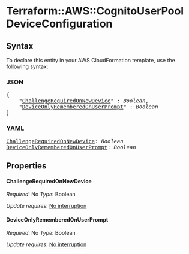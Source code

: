 # Terraform::AWS::CognitoUserPool DeviceConfiguration

## Syntax

To declare this entity in your AWS CloudFormation template, use the following syntax:

### JSON

<pre>
{
    "<a href="#challengerequiredonnewdevice" title="ChallengeRequiredOnNewDevice">ChallengeRequiredOnNewDevice</a>" : <i>Boolean</i>,
    "<a href="#deviceonlyrememberedonuserprompt" title="DeviceOnlyRememberedOnUserPrompt">DeviceOnlyRememberedOnUserPrompt</a>" : <i>Boolean</i>
}
</pre>

### YAML

<pre>
<a href="#challengerequiredonnewdevice" title="ChallengeRequiredOnNewDevice">ChallengeRequiredOnNewDevice</a>: <i>Boolean</i>
<a href="#deviceonlyrememberedonuserprompt" title="DeviceOnlyRememberedOnUserPrompt">DeviceOnlyRememberedOnUserPrompt</a>: <i>Boolean</i>
</pre>

## Properties

#### ChallengeRequiredOnNewDevice

_Required_: No
_Type_: Boolean

_Update requires_: [No interruption](https://docs.aws.amazon.com/AWSCloudFormation/latest/UserGuide/using-cfn-updating-stacks-update-behaviors.html#update-no-interrupt)

#### DeviceOnlyRememberedOnUserPrompt

_Required_: No
_Type_: Boolean

_Update requires_: [No interruption](https://docs.aws.amazon.com/AWSCloudFormation/latest/UserGuide/using-cfn-updating-stacks-update-behaviors.html#update-no-interrupt)

